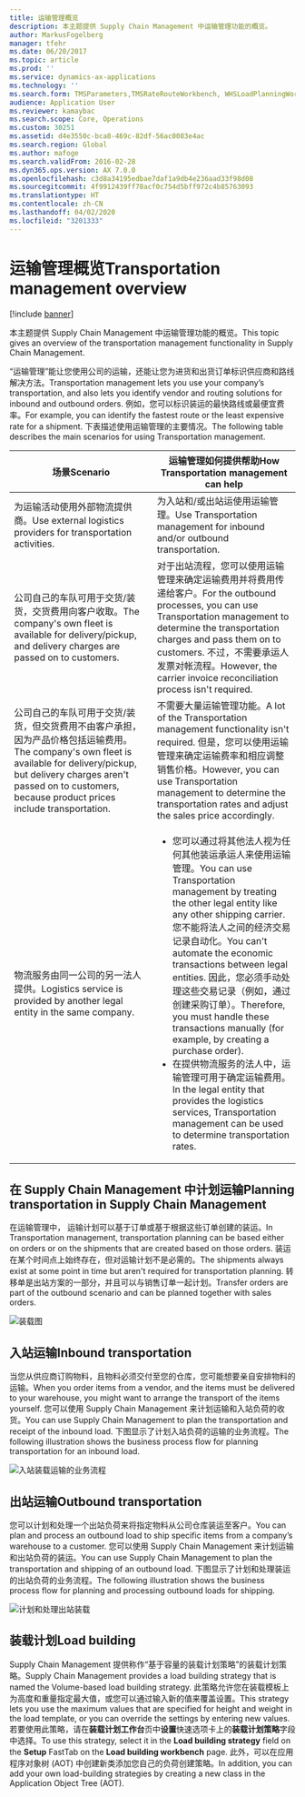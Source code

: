 ```yaml
---
title: 运输管理概览
description: 本主题提供 Supply Chain Management 中运输管理功能的概览。
author: MarkusFogelberg
manager: tfehr
ms.date: 06/20/2017
ms.topic: article
ms.prod: ''
ms.service: dynamics-ax-applications
ms.technology: ''
ms.search.form: TMSParameters,TMSRateRouteWorkbench, WHSLoadPlanningWorkbench
audience: Application User
ms.reviewer: kamaybac
ms.search.scope: Core, Operations
ms.custom: 30251
ms.assetid: d4e3550c-bca8-469c-82df-56ac0083e4ac
ms.search.region: Global
ms.author: mafoge
ms.search.validFrom: 2016-02-28
ms.dyn365.ops.version: AX 7.0.0
ms.openlocfilehash: c3d8a34195edbae7daf1a9db4e236aad33f98d08
ms.sourcegitcommit: 4f9912439ff78acf0c754d5bff972c4b85763093
ms.translationtype: HT
ms.contentlocale: zh-CN
ms.lasthandoff: 04/02/2020
ms.locfileid: "3201333"
---
```

# <a name="transportation-management-overview"></a><span data-ttu-id="b9a8e-103">运输管理概览</span><span class="sxs-lookup"><span data-stu-id="b9a8e-103">Transportation management overview</span></span>

[!include [banner](../includes/banner.md)]

<span data-ttu-id="b9a8e-104">本主题提供 Supply Chain Management 中运输管理功能的概览。</span><span class="sxs-lookup"><span data-stu-id="b9a8e-104">This topic gives an overview of the transportation management functionality in Supply Chain Management.</span></span>

<span data-ttu-id="b9a8e-105">“运输管理”能让您使用公司的运输，还能让您为进货和出货订单标识供应商和路线解决方法。</span><span class="sxs-lookup"><span data-stu-id="b9a8e-105">Transportation management lets you use your company’s transportation, and also lets you identify vendor and routing solutions for inbound and outbound orders.</span></span> <span data-ttu-id="b9a8e-106">例如，您可以标识装运的最快路线或最便宜费率。</span><span class="sxs-lookup"><span data-stu-id="b9a8e-106">For example, you can identify the fastest route or the least expensive rate for a shipment.</span></span> <span data-ttu-id="b9a8e-107">下表描述使用运输管理的主要情况。</span><span class="sxs-lookup"><span data-stu-id="b9a8e-107">The following table describes the main scenarios for using Transportation management.</span></span>

<table>
<colgroup>
<col width="50%" />
<col width="50%" />
</colgroup>
<thead>
<tr class="header">
<th><span data-ttu-id="b9a8e-108">场景</span><span class="sxs-lookup"><span data-stu-id="b9a8e-108">Scenario</span></span></th>
<th><span data-ttu-id="b9a8e-109">运输管理如何提供帮助</span><span class="sxs-lookup"><span data-stu-id="b9a8e-109">How Transportation management can help</span></span></th>
</tr>
</thead>
<tbody>
<tr class="odd">
<td><span data-ttu-id="b9a8e-110">为运输活动使用外部物流提供商。</span><span class="sxs-lookup"><span data-stu-id="b9a8e-110">Use external logistics providers for transportation activities.</span></span></td>
<td><span data-ttu-id="b9a8e-111">为入站和/或出站运使用运输管理。</span><span class="sxs-lookup"><span data-stu-id="b9a8e-111">Use Transportation management for inbound and/or outbound transportation.</span></span></td>
</tr>
<tr class="even">
<td><span data-ttu-id="b9a8e-112">公司自己的车队可用于交货/装货，交货费用向客户收取。</span><span class="sxs-lookup"><span data-stu-id="b9a8e-112">The company&#39;s own fleet is available for delivery/pickup, and delivery charges are passed on to customers.</span></span></td>
<td><span data-ttu-id="b9a8e-113">对于出站流程，您可以使用运输管理来确定运输费用并将费用传递给客户。</span><span class="sxs-lookup"><span data-stu-id="b9a8e-113">For the outbound processes, you can use Transportation management to determine the transportation charges and pass them on to customers.</span></span> <span data-ttu-id="b9a8e-114">不过，不需要承运人发票对帐流程。</span><span class="sxs-lookup"><span data-stu-id="b9a8e-114">However, the carrier invoice reconciliation process isn&#39;t required.</span></span></td>
</tr>
<tr class="odd">
<td><span data-ttu-id="b9a8e-115">公司自己的车队可用于交货/装货，但交货费用不由客户承担，因为产品价格包括运输费用。</span><span class="sxs-lookup"><span data-stu-id="b9a8e-115">The company&#39;s own fleet is available for delivery/pickup, but delivery charges aren&#39;t passed on to customers, because product prices include transportation.</span></span></td>
<td><span data-ttu-id="b9a8e-116">不需要大量运输管理功能。</span><span class="sxs-lookup"><span data-stu-id="b9a8e-116">A lot of the Transportation management functionality isn&#39;t required.</span></span> <span data-ttu-id="b9a8e-117">但是，您可以使用运输管理来确定运输费率和相应调整销售价格。</span><span class="sxs-lookup"><span data-stu-id="b9a8e-117">However, you can use Transportation management to determine the transportation rates and adjust the sales price accordingly.</span></span></td>
</tr>
<tr class="even">
<td><span data-ttu-id="b9a8e-118">物流服务由同一公司的另一法人提供。</span><span class="sxs-lookup"><span data-stu-id="b9a8e-118">Logistics service is provided by another legal entity in the same company.</span></span></td>
<td><ul>
<li><span data-ttu-id="b9a8e-119">您可以通过将其他法人视为任何其他装运承运人来使用运输管理。</span><span class="sxs-lookup"><span data-stu-id="b9a8e-119">You can use Transportation management by treating the other legal entity like any other shipping carrier.</span></span> <span data-ttu-id="b9a8e-120">您不能将法人之间的经济交易记录自动化。</span><span class="sxs-lookup"><span data-stu-id="b9a8e-120">You can&#39;t automate the economic transactions between legal entities.</span></span> <span data-ttu-id="b9a8e-121">因此，您必须手动处理这些交易记录（例如，通过创建采购订单）。</span><span class="sxs-lookup"><span data-stu-id="b9a8e-121">Therefore, you must handle these transactions manually (for example, by creating a purchase order).</span></span></li>
<li><span data-ttu-id="b9a8e-122">在提供物流服务的法人中，运输管理可用于确定运输费用。</span><span class="sxs-lookup"><span data-stu-id="b9a8e-122">In the legal entity that provides the logistics services, Transportation management can be used to determine transportation rates.</span></span></li>
</ul></td>
</tr>
</tbody>
</table>

## <a name="planning-transportation-in-supply-chain-management"></a><span data-ttu-id="b9a8e-123">在 Supply Chain Management 中计划运输</span><span class="sxs-lookup"><span data-stu-id="b9a8e-123">Planning transportation in Supply Chain Management</span></span>
<span data-ttu-id="b9a8e-124">在运输管理中， 运输计划可以基于订单或基于根据这些订单创建的装运。</span><span class="sxs-lookup"><span data-stu-id="b9a8e-124">In Transportation management, transportation planning can be based either on orders or on the shipments that are created based on those orders.</span></span> <span data-ttu-id="b9a8e-125">装运在某个时间点上始终存在，但对运输计划不是必需的。</span><span class="sxs-lookup"><span data-stu-id="b9a8e-125">The shipments always exist at some point in time but aren't required for transportation planning.</span></span> <span data-ttu-id="b9a8e-126">转移单是出站方案的一部分，并且可以与销售订单一起计划。</span><span class="sxs-lookup"><span data-stu-id="b9a8e-126">Transfer orders are part of the outbound scenario and can be planned together with sales orders.</span></span> 

![装载图](./media/Load-drawing1-1024x477.jpg)

## <a name="inbound-transportation"></a><span data-ttu-id="b9a8e-128">入站运输</span><span class="sxs-lookup"><span data-stu-id="b9a8e-128">Inbound transportation</span></span>
<span data-ttu-id="b9a8e-129">当您从供应商订购物料，且物料必须交付至您的仓库，您可能想要亲自安排物料的运输。</span><span class="sxs-lookup"><span data-stu-id="b9a8e-129">When you order items from a vendor, and the items must be delivered to your warehouse, you might want to arrange the transport of the items yourself.</span></span> <span data-ttu-id="b9a8e-130">您可以使用 Supply Chain Management 来计划运输和入站负荷的收货。</span><span class="sxs-lookup"><span data-stu-id="b9a8e-130">You can use Supply Chain Management to plan the transportation and receipt of the inbound load.</span></span> <span data-ttu-id="b9a8e-131">下图显示了计划入站负荷的运输的业务流程。</span><span class="sxs-lookup"><span data-stu-id="b9a8e-131">The following illustration shows the business process flow for planning transportation for an inbound load.</span></span> 

![入站装载运输的业务流程](./media/Businessprocessflowforinboundloadtransportation.jpg)

## <a name="outbound-transportation"></a><span data-ttu-id="b9a8e-133">出站运输</span><span class="sxs-lookup"><span data-stu-id="b9a8e-133">Outbound transportation</span></span>
<span data-ttu-id="b9a8e-134">您可以计划和处理一个出站负荷来将指定物料从公司仓库装运至客户。</span><span class="sxs-lookup"><span data-stu-id="b9a8e-134">You can plan and process an outbound load to ship specific items from a company’s warehouse to a customer.</span></span> <span data-ttu-id="b9a8e-135">您可以使用 Supply Chain Management 来计划运输和出站负荷的装运。</span><span class="sxs-lookup"><span data-stu-id="b9a8e-135">You can use Supply Chain Management to plan the transportation and shipping of an outbound load.</span></span> <span data-ttu-id="b9a8e-136">下图显示了计划和处理装运的出站负荷的业务流程。</span><span class="sxs-lookup"><span data-stu-id="b9a8e-136">The following illustration shows the business process flow for planning and processing outbound loads for shipping.</span></span> 

![计划和处理出站装载](./media/Planningandprocessingoutboundloads.jpg)

## <a name="load-building"></a><span data-ttu-id="b9a8e-138">装载计划</span><span class="sxs-lookup"><span data-stu-id="b9a8e-138">Load building</span></span>
<span data-ttu-id="b9a8e-139">Supply Chain Management 提供称作“基于容量的装载计划策略”的装载计划策略。</span><span class="sxs-lookup"><span data-stu-id="b9a8e-139">Supply Chain Management provides a load building strategy that is named the Volume-based load building strategy.</span></span> <span data-ttu-id="b9a8e-140">此策略允许您在装载模板上为高度和重量指定最大值，或您可以通过输入新的值来覆盖设置。</span><span class="sxs-lookup"><span data-stu-id="b9a8e-140">This strategy lets you use the maximum values that are specified for height and weight in the load template, or you can override the settings by entering new values.</span></span> <span data-ttu-id="b9a8e-141">若要使用此策略，请在**装载计划工作台**页中**设置**快速选项卡上的**装载计划策略**字段中选择。</span><span class="sxs-lookup"><span data-stu-id="b9a8e-141">To use this strategy, select it in the **Load building strategy** field on the **Setup** FastTab on the **Load building workbench** page.</span></span> <span data-ttu-id="b9a8e-142">此外，可以在应用程序对象树 (AOT) 中创建新类添加您自己的负荷创建策略。</span><span class="sxs-lookup"><span data-stu-id="b9a8e-142">In addition, you can add your own load-building strategies by creating a new class in the Application Object Tree (AOT).</span></span>



